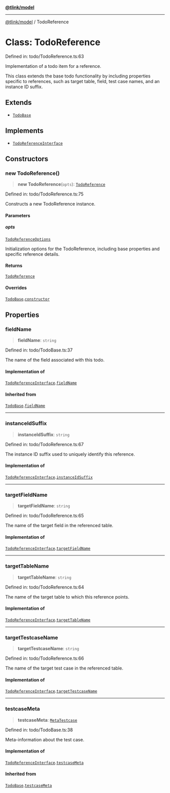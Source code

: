 [**@tlink/model**](../README.md)

***

[@tlink/model](../globals.md) / TodoReference

# Class: TodoReference

Defined in: todo/TodoReference.ts:63

Implementation of a todo item for a reference.

This class extends the base todo functionality by including properties specific to references,
such as target table, field, test case names, and an instance ID suffix.

## Extends

- [`TodoBase`](TodoBase.md)

## Implements

- [`TodoReferenceInterface`](../interfaces/TodoReferenceInterface.md)

## Constructors

### new TodoReference()

> **new TodoReference**(`opts`): [`TodoReference`](TodoReference.md)

Defined in: todo/TodoReference.ts:75

Constructs a new TodoReference instance.

#### Parameters

##### opts

[`TodoReferenceOptions`](../interfaces/TodoReferenceOptions.md)

Initialization options for the TodoReference, including base properties
              and specific reference details.

#### Returns

[`TodoReference`](TodoReference.md)

#### Overrides

[`TodoBase`](TodoBase.md).[`constructor`](TodoBase.md#constructors)

## Properties

### fieldName

> **fieldName**: `string`

Defined in: todo/TodoBase.ts:37

The name of the field associated with this todo.

#### Implementation of

[`TodoReferenceInterface`](../interfaces/TodoReferenceInterface.md).[`fieldName`](../interfaces/TodoReferenceInterface.md#fieldname)

#### Inherited from

[`TodoBase`](TodoBase.md).[`fieldName`](TodoBase.md#fieldname)

***

### instanceIdSuffix

> **instanceIdSuffix**: `string`

Defined in: todo/TodoReference.ts:67

The instance ID suffix used to uniquely identify this reference.

#### Implementation of

[`TodoReferenceInterface`](../interfaces/TodoReferenceInterface.md).[`instanceIdSuffix`](../interfaces/TodoReferenceInterface.md#instanceidsuffix)

***

### targetFieldName

> **targetFieldName**: `string`

Defined in: todo/TodoReference.ts:65

The name of the target field in the referenced table.

#### Implementation of

[`TodoReferenceInterface`](../interfaces/TodoReferenceInterface.md).[`targetFieldName`](../interfaces/TodoReferenceInterface.md#targetfieldname)

***

### targetTableName

> **targetTableName**: `string`

Defined in: todo/TodoReference.ts:64

The name of the target table to which this reference points.

#### Implementation of

[`TodoReferenceInterface`](../interfaces/TodoReferenceInterface.md).[`targetTableName`](../interfaces/TodoReferenceInterface.md#targettablename)

***

### targetTestcaseName

> **targetTestcaseName**: `string`

Defined in: todo/TodoReference.ts:66

The name of the target test case in the referenced table.

#### Implementation of

[`TodoReferenceInterface`](../interfaces/TodoReferenceInterface.md).[`targetTestcaseName`](../interfaces/TodoReferenceInterface.md#targettestcasename)

***

### testcaseMeta

> **testcaseMeta**: [`MetaTestcase`](../interfaces/MetaTestcase.md)

Defined in: todo/TodoBase.ts:38

Meta-information about the test case.

#### Implementation of

[`TodoReferenceInterface`](../interfaces/TodoReferenceInterface.md).[`testcaseMeta`](../interfaces/TodoReferenceInterface.md#testcasemeta)

#### Inherited from

[`TodoBase`](TodoBase.md).[`testcaseMeta`](TodoBase.md#testcasemeta)
